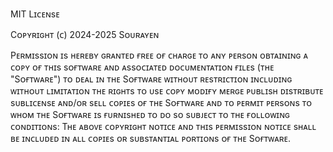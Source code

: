MIT Lɪᴄᴇɴsᴇ

Cᴏᴘʏʀɪɢʜᴛ (ᴄ) 2024-2025 Sᴏᴜʀᴀʏᴇɴ

Pᴇʀᴍɪssɪᴏɴ ɪs ʜᴇʀᴇʙʏ ɢʀᴀɴᴛᴇᴅ ғʀᴇᴇ ᴏғ ᴄʜᴀʀɢᴇ ᴛᴏ ᴀɴʏ ᴘᴇʀsᴏɴ ᴏʙᴛᴀɪɴɪɴɢ ᴀ ᴄᴏᴘʏ
ᴏғ ᴛʜɪs sᴏғᴛᴡᴀʀᴇ ᴀɴᴅ ᴀssᴏᴄɪᴀᴛᴇᴅ ᴅᴏᴄᴜᴍᴇɴᴛᴀᴛɪᴏɴ ғɪʟᴇs (ᴛʜᴇ "Sᴏғᴛᴡᴀʀᴇ") ᴛᴏ ᴅᴇᴀʟ
ɪɴ ᴛʜᴇ Sᴏғᴛᴡᴀʀᴇ ᴡɪᴛʜᴏᴜᴛ ʀᴇsᴛʀɪᴄᴛɪᴏɴ ɪɴᴄʟᴜᴅɪɴɢ ᴡɪᴛʜᴏᴜᴛ ʟɪᴍɪᴛᴀᴛɪᴏɴ ᴛʜᴇ ʀɪɢʜᴛs
ᴛᴏ ᴜsᴇ ᴄᴏᴘʏ ᴍᴏᴅɪғʏ ᴍᴇʀɢᴇ ᴘᴜʙʟɪsʜ ᴅɪsᴛʀɪʙᴜᴛᴇ sᴜʙʟɪᴄᴇɴsᴇ ᴀɴᴅ/ᴏʀ sᴇʟʟ
ᴄᴏᴘɪᴇs ᴏғ ᴛʜᴇ Sᴏғᴛᴡᴀʀᴇ ᴀɴᴅ ᴛᴏ ᴘᴇʀᴍɪᴛ ᴘᴇʀsᴏɴs ᴛᴏ ᴡʜᴏᴍ ᴛʜᴇ Sᴏғᴛᴡᴀʀᴇ ɪs
ғᴜʀɴɪsʜᴇᴅ ᴛᴏ ᴅᴏ sᴏ sᴜʙᴊᴇᴄᴛ ᴛᴏ ᴛʜᴇ ғᴏʟʟᴏᴡɪɴɢ ᴄᴏɴᴅɪᴛɪᴏɴs:
            Tʜᴇ ᴀʙᴏᴠᴇ ᴄᴏᴘʏʀɪɢʜᴛ ɴᴏᴛɪᴄᴇ ᴀɴᴅ ᴛʜɪs ᴘᴇʀᴍɪssɪᴏɴ ɴᴏᴛɪᴄᴇ sʜᴀʟʟ ʙᴇ ɪɴᴄʟᴜᴅᴇᴅ ɪɴ ᴀʟʟ
ᴄᴏᴘɪᴇs ᴏʀ sᴜʙsᴛᴀɴᴛɪᴀʟ ᴘᴏʀᴛɪᴏɴs ᴏғ ᴛʜᴇ Sᴏғᴛᴡᴀʀᴇ.
